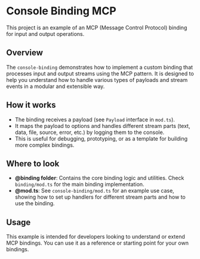 # Console Binding MCP

This project is an example of an MCP (Message Control Protocol) binding for input and output operations.

## Overview

The `console-binding` demonstrates how to implement a custom binding that processes input and output streams using the MCP pattern. It is designed to help you understand how to handle various types of payloads and stream events in a modular and extensible way.

## How it works

- The binding receives a payload (see `Payload` interface in `mod.ts`).
- It maps the payload to options and handles different stream parts (text, data, file, source, error, etc.) by logging them to the console.
- This is useful for debugging, prototyping, or as a template for building more complex bindings.

## Where to look

- **@binding folder**: Contains the core binding logic and utilities. Check `binding/mod.ts` for the main binding implementation.
- **@mod.ts**: See `console-binding/mod.ts` for an example use case, showing how to set up handlers for different stream parts and how to use the binding.

## Usage

This example is intended for developers looking to understand or extend MCP bindings. You can use it as a reference or starting point for your own bindings.